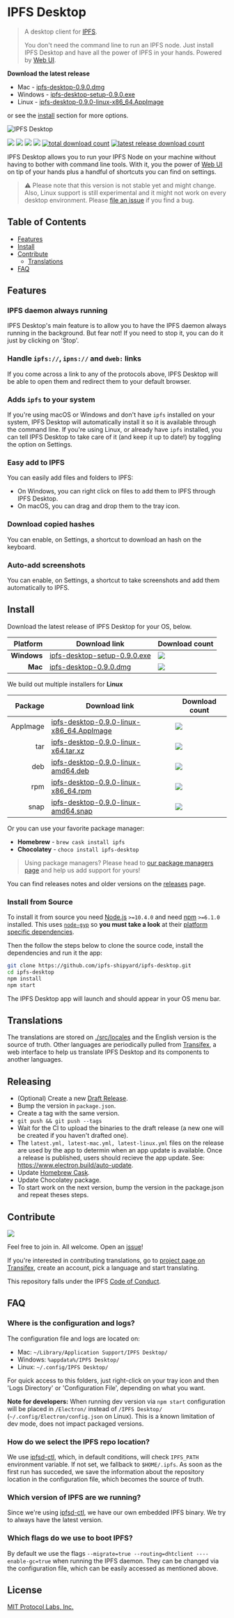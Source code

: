 # IPFS Desktop

> A desktop client for [IPFS](https://ipfs.io).
>
> You don't need the command line to run an IPFS node. Just install IPFS Desktop and have all the power of IPFS in your hands. Powered by [Web UI](https://github.com/ipfs-shipyard/ipfs-webui).

**Download the latest release**

- Mac - [ipfs-desktop-0.9.0.dmg](https://github.com/ipfs-shipyard/ipfs-desktop/releases/download/v0.9.0/ipfs-desktop-0.9.0.dmg)
- Windows - [ipfs-desktop-setup-0.9.0.exe](https://github.com/ipfs-shipyard/ipfs-desktop/releases/download/v0.9.0/ipfs-desktop-setup-0.9.0.exe)
- Linux - [ipfs-desktop-0.9.0-linux-x86_64.AppImage](https://github.com/ipfs-shipyard/ipfs-desktop/releases/download/v0.9.0/ipfs-desktop-0.9.0-linux-x86_64.AppImage)

or see the [install](#install) section for more options.

![IPFS Desktop](https://user-images.githubusercontent.com/157609/55424318-426b1680-5580-11e9-93ec-ec261879367f.jpg)

[![](https://img.shields.io/badge/made%20by-Protocol%20Labs-blue.svg?style=flat-square)](https://protocol.ai/)
[![](https://img.shields.io/badge/project-IPFS-blue.svg?style=flat-square)](http://ipfs.io/)
[![](https://img.shields.io/badge/freenode-%23ipfs-blue.svg?style=flat-square)](http://webchat.freenode.net/?channels=%23ipfs)
[![](https://david-dm.org/ipfs-shipyard/ipfs-desktop.svg?style=flat-square)](https://david-dm.org/ipfs-shipyard/ipfs-desktop)
[![total download count](https://img.shields.io/github/downloads/ipfs-shipyard/ipfs-desktop/total.svg?style=flat-square)](https://github.com/ipfs-shipyard/ipfs-desktop/releases)
[![latest release download count](https://img.shields.io/github/downloads-pre/ipfs-shipyard/ipfs-desktop/v0.9.0/total.svg?style=flat-square)](https://github.com/ipfs-shipyard/ipfs-desktop/releases/tag/v0.9.0)

IPFS Desktop allows you to run your IPFS Node on your machine without having to bother with command line tools. With it, you the power of [Web UI](https://github.com/ipfs-shipyard/ipfs-webui) on tip of your hands plus a handful of shortcuts you can find on settings.

> ⚠ Please note that this version is not stable yet and might change. Also, Linux support is still experimental and it might not work on every desktop environment. Please [file an issue](https://github.com/ipfs-shipyard/ipfs-desktop/issues/new) if you find a bug.

## Table of Contents

- [Features](#features)
- [Install](#install)
- [Contribute](#contribute)
    - [Translations](#translations)
- [FAQ](#faq)

## Features

### IPFS daemon always running

IPFS Desktop's main feature is to allow you to have the IPFS daemon always running in the background. But fear not! If you need to stop it, you can do it just by clicking on 'Stop'.

### Handle `ipfs://`, `ipns://` and `dweb:` links

If you come across a link to any of the protocols above, IPFS Desktop will be able to open them and redirect them to your default browser.

### Adds `ipfs` to your system

If you're using macOS or Windows and don't have `ipfs` installed on your system, IPFS Desktop will automatically install it so it is available through the command line. If you're using Linux, or already have `ipfs` installed, you can tell IPFS Desktop to take care of it (and keep it up to date!) by toggling the option on Settings.

### Easy add to IPFS

You can easily add files and folders to IPFS:

- On Windows, you can right click on files to add them to IPFS through IPFS Desktop.
- On macOS, you can drag and drop them to the tray icon.

### Download copied hashes

You can enable, on Settings, a shortcut to download an hash on the keyboard.

### Auto-add screenshots

You can enable, on Settings, a shortcut to take screenshots and add them automatically to IPFS.

## Install

Download the latest release of IPFS Desktop for your OS, below.

| Platform | Download link | Download count
|---------:|---------------|---------------
| **Windows**  | [ipfs-desktop-setup-0.9.0.exe](https://github.com/ipfs-shipyard/ipfs-desktop/releases/download/v0.9.0/ipfs-desktop-setup-0.9.0.exe) | [![](https://img.shields.io/github/downloads-pre/ipfs-shipyard/ipfs-desktop/v0.9.0/ipfs-desktop-setup-0.9.0.exe.svg?style=flat-square)](https://github.com/ipfs-shipyard/ipfs-desktop/releases/download/v0.9.0/ipfs-desktop-setup-0.9.0.exe)
| **Mac**    | [ipfs-desktop-0.9.0.dmg](https://github.com/ipfs-shipyard/ipfs-desktop/releases/download/v0.9.0/ipfs-desktop-0.9.0.dmg) | [![](https://img.shields.io/github/downloads-pre/ipfs-shipyard/ipfs-desktop/v0.9.0/ipfs-desktop-0.9.0.dmg.svg?style=flat-square)](https://github.com/ipfs-shipyard/ipfs-desktop/releases/download/v0.9.0/ipfs-desktop-0.9.0.dmg)

We build out multiple installers for **Linux**

| Package | Download link | Download count
|---------:|---------------|---------------
| AppImage | [ipfs-desktop-0.9.0-linux-x86_64.AppImage](https://github.com/ipfs-shipyard/ipfs-desktop/releases/download/v0.9.0/ipfs-desktop-0.9.0-linux-x86_64.AppImage) | [![](https://img.shields.io/github/downloads-pre/ipfs-shipyard/ipfs-desktop/v0.9.0/ipfs-desktop-0.9.0-linux-x86_64.AppImage.svg?style=flat-square)](https://github.com/ipfs-shipyard/ipfs-desktop/releases/download/v0.9.0/ipfs-desktop-0.9.0-linux-x86_64.AppImage)
| tar | [ipfs-desktop-0.9.0-linux-x64.tar.xz](https://github.com/ipfs-shipyard/ipfs-desktop/releases/download/v0.9.0/ipfs-desktop-0.9.0-linux-x64.tar.xz) | [![](https://img.shields.io/github/downloads-pre/ipfs-shipyard/ipfs-desktop/v0.9.0/ipfs-desktop-0.9.0-linux-x64.tar.xz.svg?style=flat-square)](https://github.com/ipfs-shipyard/ipfs-desktop/releases/download/v0.9.0/ipfs-desktop-0.9.0-linux-x64.tar.xz)
| deb | [ipfs-desktop-0.9.0-linux-amd64.deb](https://github.com/ipfs-shipyard/ipfs-desktop/releases/download/v0.9.0/ipfs-desktop-0.9.0-linux-amd64.deb) | [![](https://img.shields.io/github/downloads-pre/ipfs-shipyard/ipfs-desktop/v0.9.0/ipfs-desktop-0.9.0-linux-amd64.deb.svg?style=flat-square)](https://github.com/ipfs-shipyard/ipfs-desktop/releases/download/v0.9.0/ipfs-desktop-0.9.0-linux-amd64.deb)
| rpm | [ipfs-desktop-0.9.0-linux-x86_64.rpm](https://github.com/ipfs-shipyard/ipfs-desktop/releases/download/v0.9.0/ipfs-desktop-0.9.0-linux-x86_64.rpm) | [![](https://img.shields.io/github/downloads-pre/ipfs-shipyard/ipfs-desktop/v0.9.0/ipfs-desktop-0.9.0-linux-x86_64.rpm.svg?style=flat-square)](https://github.com/ipfs-shipyard/ipfs-desktop/releases/download/v0.9.0/ipfs-desktop-0.9.0-linux-x86_64.rpm)
| snap  | [ipfs-desktop-0.9.0-linux-amd64.snap](https://github.com/ipfs-shipyard/ipfs-desktop/releases/download/v0.9.0/ipfs-desktop-0.9.0-linux-amd64.snap) | [![](https://img.shields.io/github/downloads-pre/ipfs-shipyard/ipfs-desktop/v0.9.0/ipfs-desktop-0.9.0-linux-amd64.snap.svg?style=flat-square)](https://github.com/ipfs-shipyard/ipfs-desktop/releases/download/v0.9.0/ipfs-desktop-0.9.0-linux-amd64.snap)

Or you can use your favorite package manager:

- **Homebrew** - `brew cask install ipfs`
- **Chocolatey** - `choco install ipfs-desktop`

> Using package managers? Please head to [our package managers page](https://github.com/ipfs-shipyard/ipfs-desktop/issues/691) and help us add support for yours!

You can find releases notes and older versions on the [releases](https://github.com/ipfs-shipyard/ipfs-desktop/releases) page.

### Install from Source

To install it from source you need [Node.js](https://nodejs.org/en/) `>=10.4.0` and
need [npm](npmjs.org) `>=6.1.0` installed. This uses [`node-gyp`](https://github.com/nodejs/node-gyp) so **you must take a look** at their [platform specific dependencies](https://github.com/nodejs/node-gyp#installation).

Then the follow the steps below to clone the source code, install the dependencies and run it the app:

```bash
git clone https://github.com/ipfs-shipyard/ipfs-desktop.git
cd ipfs-desktop
npm install
npm start
```

The IPFS Desktop app will launch and should appear in your OS menu bar.

## Translations

The translations are stored on [./src/locales](./src/locales) and the English version is the source of truth.
Other languages are periodically pulled from [Transifex](https://www.transifex.com/ipfs/ipfs-desktop/), a web interface to help us translate IPFS Desktop and its components to another languages.

## Releasing

- (Optional) Create a new [Draft Release](https://github.com/ipfs-shipyard/ipfs-desktop/releases).
- Bump the version in `package.json`.
- Create a tag with the same version.
- `git push && git push --tags`
- Wait for the CI to upload the binaries to the draft release (a new one will be created if you haven't drafted one).
- The `latest.yml, latest-mac.yml, latest-linux.yml` files on the release are used by the app to determin when an app update is available. Once a release is published, users should recieve the app update. See: https://www.electron.build/auto-update.
- Update [Homebrew Cask](https://github.com/Homebrew/homebrew-cask/blob/master/CONTRIBUTING.md#updating-a-cask).
- Update Chocolatey package.
- To start work on the next version, bump the version in the package.json and repeat theses steps.

## Contribute

[![](https://cdn.rawgit.com/jbenet/contribute-ipfs-gif/master/img/contribute.gif)](https://github.com/ipfs/community/#contributing-guidelines)

Feel free to join in. All welcome. Open an [issue](https://github.com/ipfs-shipyard/ipfs-desktop/issues)!

If you're interested in contributing translations, go to [project page on Transifex](https://www.transifex.com/ipfs/ipfs-desktop/translate/), create an account, pick a language and start translating.

This repository falls under the IPFS [Code of Conduct](https://github.com/ipfs/community/blob/master/code-of-conduct.md).

## FAQ

### Where is the configuration and logs?

The configuration file and logs are located on:
- Mac: `~/Library/Application Support/IPFS Desktop/`
- Windows: `%appdata%/IPFS Desktop/`
- Linux: `~/.config/IPFS Desktop/`

For quick access to this folders, just right-click on your tray icon and then 'Logs Directory' or 'Configuration File', depending on what you want.

**Note for developers:** When running dev version via `npm start` configuration will be placed in `/Electron/` instead of `/IPFS Desktop/` (`~/.config/Electron/config.json` on Linux). This is a known limitation of dev mode, does not impact packaged versions.

### How do we select the IPFS repo location?

We use [ipfsd-ctl](https://github.com/ipfs/js-ipfsd-ctl), which, in default conditions, will check `IPFS_PATH` environment variable. If not set, we fallback to `$HOME/.ipfs`. As soon as the first run has succeded, we save the information about the repository location in the configuration file, which becomes the source of truth.

### Which version of IPFS are we running?

Since we're using [ipfsd-ctl](https://github.com/ipfs/js-ipfsd-ctl), we have our own embedded IPFS binary. We try to always have the latest version.

### Which flags do we use to boot IPFS?

By default we use the flags `--migrate=true --routing=dhtclient ----enable-gc=true` when running the IPFS daemon. They can be changed via the configuration file, which can be easily accessed as mentioned above.

## License

[MIT Protocol Labs, Inc.](./LICENSE)
